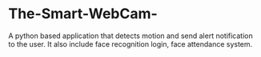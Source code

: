 # The-Smart-WebCam-
A python based application that detects motion and send alert notification to the user. It also include face recognition login, face attendance system.

